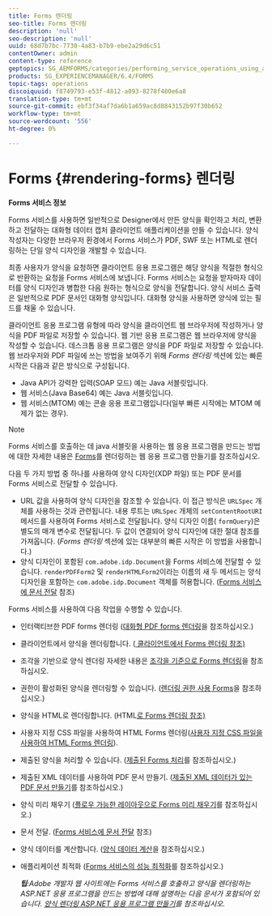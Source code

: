 ```yaml
---
title: Forms 렌더링
seo-title: Forms 렌더링
description: 'null'
seo-description: 'null'
uuid: 68d7b7bc-7730-4a83-b7b9-ebe2a29d6c51
contentOwner: admin
content-type: reference
geptopics: SG_AEMFORMS/categories/performing_service_operations_using_apis
products: SG_EXPERIENCEMANAGER/6.4/FORMS
topic-tags: operations
discoiquuid: f8749793-e53f-4812-a093-8278f480e6a8
translation-type: tm+mt
source-git-commit: ebf3f34af7da6b1a659ac8d8843152b97f30b652
workflow-type: tm+mt
source-wordcount: '556'
ht-degree: 0%

---
```



# Forms {#rendering-forms} 렌더링

**Forms 서비스 정보**

Forms 서비스를 사용하면 일반적으로 Designer에서 만든 양식을 확인하고 처리, 변환하고 전달하는 대화형 데이터 캡처 클라이언트 애플리케이션을 만들 수 있습니다. 양식 작성자는 다양한 브라우저 환경에서 Forms 서비스가 PDF, SWF 또는 HTML로 렌더링하는 단일 양식 디자인을 개발할 수 있습니다.

최종 사용자가 양식을 요청하면 클라이언트 응용 프로그램은 해당 양식을 적절한 형식으로 반환하는 요청을 Forms 서비스에 보냅니다. Forms 서비스는 요청을 받자마자 데이터를 양식 디자인과 병합한 다음 원하는 형식으로 양식을 전달합니다. 양식 서비스 출력은 일반적으로 PDF 문서인 대화형 양식입니다. 대화형 양식을 사용하면 양식에 있는 필드를 채울 수 있습니다.

클라이언트 응용 프로그램 유형에 따라 양식을 클라이언트 웹 브라우저에 작성하거나 양식을 PDF 파일로 저장할 수 있습니다. 웹 기반 응용 프로그램은 웹 브라우저에 양식을 작성할 수 있습니다. 데스크톱 응용 프로그램은 양식을 PDF 파일로 저장할 수 있습니다. 웹 브라우저와 PDF 파일에 쓰는 방법을 보여주기 위해 *Forms 렌더링* 섹션에 있는 빠른 시작은 다음과 같은 방식으로 구성됩니다.

* Java API가 강력한 입력(SOAP 모드) 예는 Java 서블릿입니다.
* 웹 서비스(Java Base64) 예는 Java 서블릿입니다.
* 웹 서비스(MTOM) 예는 콘솔 응용 프로그램입니다(일부 빠른 시작에는 MTOM 예제가 없는 경우).

>[!NOTE]
>
>Forms 서비스를 호출하는 데 java 서블릿을 사용하는 웹 응용 프로그램을 만드는 방법에 대한 자세한 내용은 [Forms](/help/forms/developing/creating-web-applications-renders-forms.md)를 렌더링하는 웹 응용 프로그램 만들기를 참조하십시오.

다음 두 가지 방법 중 하나를 사용하여 양식 디자인(XDP 파일) 또는 PDF 문서를 Forms 서비스로 전달할 수 있습니다.

* URL 값을 사용하여 양식 디자인을 참조할 수 있습니다. 이 접근 방식은 `URLSpec` 개체를 사용하는 것과 관련됩니다. 내용 루트는 `URLSpec` 개체의 `setContentRootURI` 메서드를 사용하여 Forms 서비스로 전달됩니다. 양식 디자인 이름( `formQuery`)은 별도의 매개 변수로 전달됩니다. 두 값이 연결되어 양식 디자인에 대한 절대 참조를 가져옵니다. (*Forms 렌더링* 섹션에 있는 대부분의 빠른 시작은 이 방법을 사용합니다.)
* 양식 디자인이 포함된 `com.adobe.idp.Document`을 Forms 서비스에 전달할 수 있습니다. `renderPDFForm2` 및 `renderHTMLForm2`이라는 이름의 새 두 메서드는 양식 디자인을 포함하는 `com.adobe.idp.Document` 객체를 허용합니다. ([Forms 서비스에 문서 전달](/help/forms/developing/passing-documents-forms-service.md) 참조)

Forms 서비스를 사용하여 다음 작업을 수행할 수 있습니다.

* 인터랙티브한 PDF forms 렌더링 ([대화형 PDF forms 렌더링](/help/forms/developing/rendering-interactive-pdf-forms.md)을 참조하십시오.)
* 클라이언트에서 양식을 렌더링합니다. ([ 클라이언트에서 Forms 렌더링 참조)](/help/forms/developing/rendering-forms-client.md)
* 조각을 기반으로 양식 렌더링 자세한 내용은 [조각을 기준으로 Forms 렌더링](/help/forms/developing/rendering-forms-based-fragments.md)을 참조하십시오.
* 권한이 활성화된 양식을 렌더링할 수 있습니다. ([렌더링 권한 사용 Forms](/help/forms/developing/rendering-rights-enabled-forms.md)을 참조하십시오.)
* 양식을 HTML로 렌더링합니다. (HTML[로 Forms 렌더링 참조)](/help/forms/developing/rendering-forms-html.md)
* 사용자 지정 CSS 파일을 사용하여 HTML Forms 렌더링([사용자 지정 CSS 파일을 사용하여 HTML Forms 렌더링](/help/forms/developing/rendering-html-forms-using-custom.md)).
* 제출된 양식을 처리할 수 있습니다. ([제출된 Forms 처리](/help/forms/developing/handling-submitted-forms.md)를 참조하십시오.)
* 제출된 XML 데이터를 사용하여 PDF 문서 만들기. ([제출된 XML 데이터가 있는 PDF 문서 만들기](/help/forms/developing/creating-pdf-documents-submitted-xml.md)를 참조하십시오.)
* 양식 미리 채우기 ([플로우 가능한 레이아웃으로 Forms 미리 채우기](/help/forms/developing/prepopulating-forms-flowable-layouts.md)를 참조하십시오.)
* 문서 전달. ([Forms 서비스에 문서 전달](/help/forms/developing/passing-documents-forms-service.md) 참조)
* 양식 데이터를 계산합니다. ([양식 데이터 계산](/help/forms/developing/calculating-form-data.md)을 참조하십시오.)
* 애플리케이션 최적화 ([Forms 서비스의 성능 최적화](/help/forms/developing/optimizing-performance-forms-service.md)를 참조하십시오.)

   ***팁&#x200B;**:Adobe 개발자 웹 사이트에는 Forms 서비스를 호출하고 양식을 렌더링하는 ASP.NET 응용 프로그램을 만드는 방법에 대해 설명하는 다음 문서가 포함되어 있습니다. [양식 렌더링 ASP.NET 응용 프로그램 만들기](https://www.adobe.com/devnet/livecycle/articles/asp_net.html)를 참조하십시오.*


